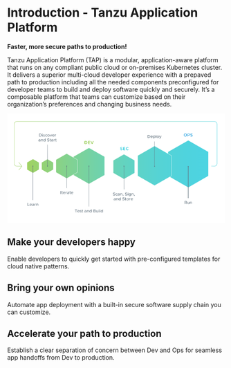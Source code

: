 # Introduction - Tanzu Application Platform

**Faster, more secure paths to production!**

Tanzu Application Platform (TAP) is a modular, application-aware platform that runs on any compliant public cloud or on-premises Kubernetes cluster. It delivers a superior multi-cloud developer experience with a prepaved path to production including all the needed components preconfigured for developer teams to build and deploy software quickly and securely. It’s a composable platform that teams can customize based on their organization’s preferences and changing business needs.

![Fits the needs of developers, operators, and security teams.](images/DevSecOps.png)

## Make your developers happy

Enable developers to quickly get started with pre-configured templates for cloud native patterns.

## Bring your own opinions

Automate app deployment with a built-in secure software supply chain you can customize.

## Accelerate your path to production

Establish a clear separation of concern between Dev and Ops for seamless app handoffs from Dev to production.